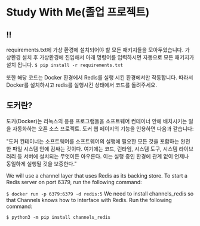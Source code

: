 # Study With Me(졸업 프로젝트)

## !!

requirements.txt에 가상 환경에 설치되어야 할 모든 패키지들을 모아두었습니다.
가상환경 설치 후 가상환경에 진입해서 아래 명령어를 입력하시면 자동으로 모든 패키지가 설치 됩니다.
`$ pip install -r requirements.txt`

또한 해당 코드는 Docker 환경에서 Redis를 실행 시킨 환경에서만 작동합니다. 따라서 Docker를 설치하시고 redis를 실행시킨 상태에서 코드를 돌려주세요.

## 도커란?

도커(Docker)는 리눅스의 응용 프로그램들을 소프트웨어 컨테이너 안에 배치시키는 일을 자동화하는 오픈 소스 프로젝트. 도커 웹 페이지의 기능을 인용하면 다음과 같습니다:

"도커 컨테이너는 소프트웨어를 소프트웨어의 실행에 필요한 모든 것을 포함하는 완전한 파일 시스템 안에 감싸는 것이다. 여기에는 코드, 런타임, 시스템 도구, 시스템 라이브러리 등 서버에 설치되는 무엇이든 아우른다. 이는 실행 중인 환경에 관계 없이 언제나 동일하게 실행될 것을 보증한다."

We will use a channel layer that uses Redis as its backing store. To start a Redis server on port 6379, run the following command:

`$ docker run -p 6379:6379 -d redis:5`
We need to install channels_redis so that Channels knows how to interface with Redis. Run the following command:

`$ python3 -m pip install channels_redis`
